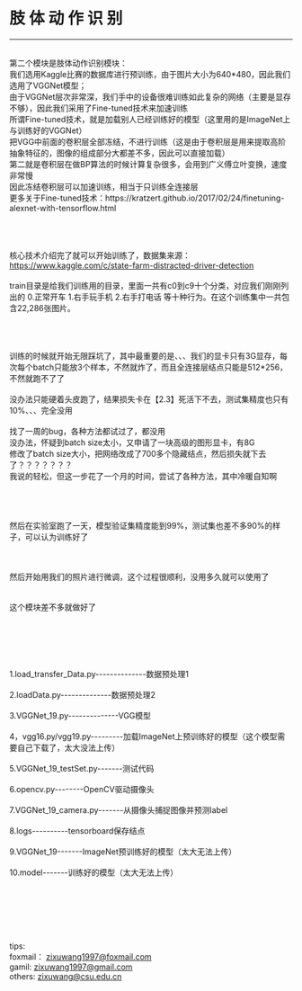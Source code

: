 # 肢 体 动 作 识 别
-----
<br>
  第二个模块是肢体动作识别模块：<br>
  我们选用Kaggle比赛的数据库进行预训练，由于图片大小为640*480，因此我们选用了VGGNet模型；<br>
  由于VGGNet层次非常深，我们手中的设备很难训练如此复杂的网络（主要是显存不够），因此我们采用了Fine-tuned技术来加速训练<br>
  所谓Fine-tuned技术，就是加载别人已经训练好的模型（这里用的是ImageNet上与训练好的VGGNet）<br>
  把VGG中前面的卷积层全部冻结，不进行训练（这是由于卷积层是用来提取高阶抽象特征的，图像的组成部分大都差不多，因此可以直接加载）<br>
  第二就是卷积层在做BP算法的时候计算复杂很多，会用到广义傅立叶变换，速度非常慢<br>
  因此冻结卷积层可以加速训练，相当于只训练全连接层<br>
  更多关于Fine-tuned技术：https://kratzert.github.io/2017/02/24/finetuning-alexnet-with-tensorflow.html<br>
  <br>
  <br>
  <br>

  核心技术介绍完了就可以开始训练了，数据集来源：https://www.kaggle.com/c/state-farm-distracted-driver-detection  <br>  <br>
  train目录是给我们训练用的目录，里面一共有c0到c9十个分类，对应我们刚刚列出的 0.正常开车 1.右手玩手机 2.右手打电话 等十种行为。在这个训练集中一共包含22,286张图片。  <br>  <br>  <br>  <br>

  训练的时候就开始无限踩坑了，其中最重要的是、、、我们的显卡只有3G显存，每次每个batch只能放3个样本，不然就炸了，而且全连接层结点只能是512*256，不然就跑不了了<br><br>
  没办法只能硬着头皮跑了，结果损失卡在【2.3】死活下不去，测试集精度也只有10%、、、完全没用<br>
  <br>
  找了一周的bug，各种方法都试过了，都没用<br>
  没办法，怀疑到batch size太小，又申请了一块高级的图形显卡，有8G<br>
  修改了batch size大小，把网络改成了700多个隐藏结点，然后损失就下去了？？？？？？？<br>
  我说的轻松，但这一步花了一个月的时间，尝试了各种方法，其中冷暖自知啊<br>
  <br><br><br><br>
  然后在实验室跑了一天，模型验证集精度能到99%，测试集也差不多90%的样子，可以认为训练好了<br>
  <br><br><br>
  然后开始用我们的照片进行微调，这个过程很顺利，没用多久就可以使用了<br>
  <br><br>
  这个模块差不多就做好了<br>

<br><br><br><br><br>
1.load_transfer_Data.py--------------数据预处理1<br><br>
2.loadData.py--------------数据预处理2<br><br>
3.VGGNet_19.py--------------VGG模型<br><br>
4，vgg16.py/vgg19.py---------加载ImageNet上预训练好的模型（这个模型需要自己下载了，太大没法上传）<br><br>
5.VGGNet_19_testSet.py-------测试代码<br><br>
6.opencv.py--------OpenCV驱动摄像头<br><br>
7.VGGNet_19_camera.py-------从摄像头捕捉图像并预测label<br><br>
8.logs----------tensorboard保存结点<br><br>
9.VGGNet_19-------ImageNet预训练好的模型（太大无法上传）<br><br>
10.model-------训练好的模型（太大无法上传）<br><br>

<br><br><br><br>

tips:<br>
foxmail：  zixuwang1997@foxmail.com<br>
gamil:     zixuwang1997@gmail.com<br>
others:    zixuwang@csu.edu.cn<br>

